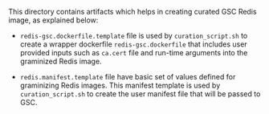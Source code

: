 This directory contains artifacts which helps in creating curated GSC Redis image, as explained below:

- `redis-gsc.dockerfile.template` file is used by `curation_script.sh` to create a wrapper dockerfile `redis-gsc.dockerfile`
 that includes user provided inputs such as `ca.cert` file and run-time arguments into the graminized Redis image.

- `redis.manifest.template` file have basic set of values defined for graminizing Redis images. This manifest template
 is used by `curation_script.sh` to create the user manifest file that will be passed to GSC.
